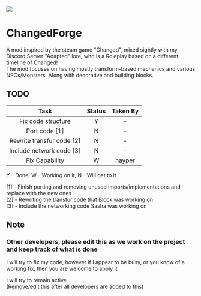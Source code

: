 ![](https://cdn.discordapp.com/attachments/814468698618200135/838709503725010944/Turned_Background.png)
# ChangedForge
A mod inspired by the steam game "Changed", mixed sightly with my Discord Server "Adapted" lore, who is a Roleplay based on a different timeline of Changed!<br>
The mod focuses on having mostly transform-based mechanics and various NPCs/Monsters, Along with decorative and building blocks.

## TODO

| Task | Status | Taken By |
| :---: | :---: | :---: |
| Fix code structure | Y | - |
| Port code [1] | N | - |
| Rewrite transfur code [2] | N | - |
| Include network code [3] | N | - |
| Fix Capability | W | hayper |

Y - Done, W - Working on it, N - Will get to it

[1] - Finish porting and removing unused imports/implementations and replace with the new ones<br>
[2] - Rewriting the transfur code that Block was working on<br>
[3] - Include the networking code Sasha was working on<br>

## Note

### Other developers, please edit this as we work on the project and keep track of what is done

I will try to fix my code, however if I appear to be busy, or you know of a working fix, then you are welcome to apply it

I will try to remain active<br>
(Remove/edit this after all developers are added to this)